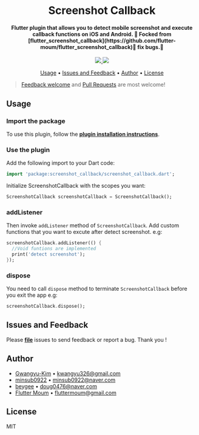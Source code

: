 <h1 align="center">Screenshot Callback</h1>
<h4 align="center">
  Flutter plugin that allows you to detect mobile screenshot and execute callback functions on iOS and Android. 🚀
  Focked from [flutter_screenshot_callback](https://github.com/flutter-moum/flutter_screenshot_callback)🚀
  fix bugs.🚀
</h4>

<div align="center">
  <a href="https://pub.dev/packages/screenshot_callback_fix">
    <img src="https://img.shields.io/pub/v/screenshot_callback_fix.svg" />
  </a>
  <img src="https://img.shields.io/github/license/LiuDongCai/flutter_screenshot_callback" />
</div>

<p align="center">
  <a href="#usage">Usage</a> •
  <a href="#issues-and-feedback">Issues and Feedback</a> •
  <a href="#author">Author</a> •
  <a href="#license">License</a>
</p>

> [Feedback welcome](https://github.com/flutter-moum/flutter_screenshot_callback/issues/new) and [Pull Requests](https://github.com/flutter-moum/flutter_screenshot_callback/pulls) are most welcome!

## Usage

### Import the package

To use this plugin, follow the [**plugin installation instructions**](https://pub.dev/packages/screenshot_callback_fix).

### Use the plugin

Add the following import to your Dart code:

```dart
import 'package:screenshot_callback/screenshot_callback.dart';
```

Initialize ScreenshotCallback with the scopes you want:

```dart
ScreenshotCallback screenshotCallback = ScreenshotCallback();
```

### addListener

Then invoke <code>addListener</code> method of <code>ScreenshotCallback</code>.
Add custom functions that you want to excute after detect screenshot. e.g:

```dart
screenshotCallback.addListener(() {
  //Void funtions are implemented
  print('detect screenshot');
});
```

### dispose

You need to call <code>dispose</code> method to terminate <code>ScreenshotCallback</code> before you exit the app e.g:

```dart
screenshotCallback.dispose();
```

## Issues and Feedback

Please [**file**](https://github.com/flutter-moum/flutter_screenshot_callback/issues/new) issues to send feedback or report a bug. Thank you !

## Author

- [Gwangyu-Kim](https://github.com/kwanguuuu) • <kwangyu326@gmail.com>
- [minsub0922](https://github.com/minsub0922) • <minsub0922@naver.com>
- [beygee](https://github.com/beygee) • <doug0476@naver.com>
- [Flutter Moum](https://github.com/flutter-moum) • <fluttermoum@gmail.com>

## License

MIT
